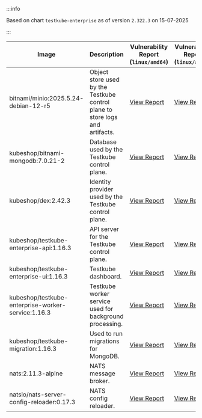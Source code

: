 :::info

Based on chart `testkube-enterprise` as of version `2.322.3` on 15-07-2025

:::

| Image | Description | Vulnerability Report (`linux/amd64`) | Vulnerability Report (`linux/arm64`) | Docker Image |
|-------|-------------|----------------------------------------|----------------------------------------|--------------|
| bitnami/minio:2025.5.24-debian-12-r5 | Object store used by the Testkube control plane to store logs and artifacts. | [View Report](./minio-2025.5.24-debian-12-r5_linux_amd64.md) | [View Report](./minio-2025.5.24-debian-12-r5_linux_arm64.md) | [View Image](https://hub.docker.com/layers/bitnami/minio/2025.5.24-debian-12-r5/images/sha256-b3d51900e846b92f7503ca6be07d2e8c56ebb6a13a60bc71b8777c716c074bcf?context=explore) |
| kubeshop/bitnami-mongodb:7.0.21-2 | Database used by the Testkube control plane. | [View Report](./bitnami-mongodb-7.0.21-2_linux_amd64.md) | [View Report](./bitnami-mongodb-7.0.21-2_linux_arm64.md) | [View Image](https://hub.docker.com/layers/kubeshop/bitnami-mongodb/7.0.21-2/images/sha256-c347474e6488832564a6ce3d1870056f52aa4e7123bb85ce391a60c0b4ecdf18?context=explore) |
| kubeshop/dex:2.42.3 | Identity provider used by the Testkube control plane. | [View Report](./dex-2.42.3_linux_amd64.md) | [View Report](./dex-2.42.3_linux_arm64.md) | [View Image](https://hub.docker.com/layers/kubeshop/dex/2.42.3/images/sha256-db03bd0a7b5d26c4c36034f227f3b16c1d3bdadf3bd56eb23f2ca9c442716cb6?context=explore) |
| kubeshop/testkube-enterprise-api:1.16.3 | API server for the Testkube control plane. | [View Report](./testkube-enterprise-api-1.16.3_linux_amd64.md) | [View Report](./testkube-enterprise-api-1.16.3_linux_arm64.md) | [View Image](https://hub.docker.com/layers/kubeshop/testkube-enterprise-api/1.16.3/images/sha256-dd84e1a2a71cd3c2a6ed2dba27d44b5e450afcc269904c1f10f8fb7182f64c88?context=explore) |
| kubeshop/testkube-enterprise-ui:1.16.3 | Testkube dashboard. | [View Report](./testkube-enterprise-ui-1.16.3_linux_amd64.md) | [View Report](./testkube-enterprise-ui-1.16.3_linux_arm64.md) | [View Image](https://hub.docker.com/layers/kubeshop/testkube-enterprise-ui/1.16.3/images/sha256-c3c2932c3178f87bbe2abcb4fb756264d39493d6b6ed95f77b48f8225bb78675?context=explore) |
| kubeshop/testkube-enterprise-worker-service:1.16.3 | Testkube worker service used for background processing. | [View Report](./testkube-enterprise-worker-service-1.16.3_linux_amd64.md) | [View Report](./testkube-enterprise-worker-service-1.16.3_linux_arm64.md) | [View Image](https://hub.docker.com/layers/kubeshop/testkube-enterprise-worker-service/1.16.3/images/sha256-5097da2975359128d2f3d2ca60e05a5273bc4b6d4f01db47ac30c52688d78216?context=explore) |
| kubeshop/testkube-migration:1.16.3 | Used to run migrations for MongoDB. | [View Report](./testkube-migration-1.16.3_linux_amd64.md) | [View Report](./testkube-migration-1.16.3_linux_arm64.md) | [View Image](https://hub.docker.com/layers/kubeshop/testkube-migration/1.16.3/images/sha256-e190cfea397ab1686cb798ae81f08c238867e95eb7b16e1ecdeb1477cfeec5db?context=explore) |
| nats:2.11.3-alpine | NATS message broker. | [View Report](./nats-2.11.3-alpine_linux_amd64.md) | [View Report](./nats-2.11.3-alpine_linux_arm64.md) | [View Image](https://hub.docker.com/layers/library/nats/2.11.3-alpine/images/sha256-f6be324fcee27f2a91178d74f77bb4ba3e5a9d2e72ba7d6871f45d14aadca40a?context=explore) |
| natsio/nats-server-config-reloader:0.17.3 | NATS config reloader. | [View Report](./nats-server-config-reloader-0.17.3_linux_amd64.md) | [View Report](./nats-server-config-reloader-0.17.3_linux_arm64.md) | [View Image](https://hub.docker.com/layers/natsio/nats-server-config-reloader/0.17.3/images/sha256-6798c689cca8a98f34e57db124abe46c81edf9bfb02d54ad85da60d0e41ef592?context=explore) |
